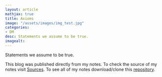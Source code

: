 ```yaml
---
layout: article
mathjax: true
title: Axioms
image: "/assets/images/img_test.jpg"
categories:
- DM
desc: Statements we assume to be true. 
imagealt: 
---
```


Statements we assume to be true.

This blog was published directly from my notes.
To check the source of my notes visit [Sources](sources.html).
To see all of my notes download/clone this [repository](https://github.com/bovem/CS).